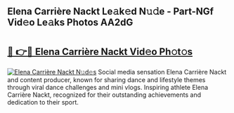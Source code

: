 ## Elena Carrière Nackt Le𝚊k𝚎d N𝚞𝚍e - Part-NGf Vid𝚎o Le𝚊ks Photos AA2dG

# <h2><a href="http://fb1iuf.evod.top/?m=Elena+Carri%c3%a8re+Nackt">🔗 👉🔴 Elena Carrière Nackt Vid𝚎o Ph𝚘t𝚘s</a></h2>

[![Elena Carrière Nackt N𝚞d𝚎s](https://i.imgur.com/8V9OHl7.gif)](http://fb1iuf.evod.top/?m=Elena+Carri%c3%a8re+Nackt)
Social media sensation Elena Carrière Nackt and content producer, known for sharing dance and lifestyle themes through viral dance challenges and mini vlogs. Inspiring athlete Elena Carrière Nackt, recognized for their outstanding achievements and dedication to their sport. 
